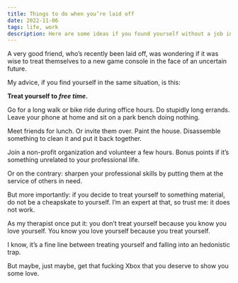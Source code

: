 ```yaml
---
title: Things to do when you’re laid off
date: 2022-11-06
tags: life, work
description: Here are some ideas if you found yourself without a job in November 2022.
---
```


A very good friend, who’s recently been laid off, was wondering if it was wise to treat themselves to a new game console in the face of an uncertain future.

My advice, if you find yourself in the same situation, is this:

**Treat yourself to _free time_.**

Go for a long walk or bike ride during office hours. Do stupidly long errands. Leave your phone at home and sit on a park bench doing nothing.

Meet friends for lunch. Or invite them over. Paint the house. Disassemble something to clean it and put it back together.

Join a non-profit organization and volunteer a few hours. Bonus points if it’s something unrelated to your professional life.

Or on the contrary: sharpen your professional skills by putting them at the service of others in need.

But more importantly: if you decide to treat yourself to something material, do not be a cheapskate to yourself. I’m an expert at that, so trust me: it does not work.

As my therapist once put it: you don’t treat yourself because you know you love yourself. You know you love yourself because you treat yourself.

I know, it’s a fine line between treating yourself and falling into an hedonistic trap.

But maybe, just maybe, get that fucking Xbox that you deserve to show you some love.
